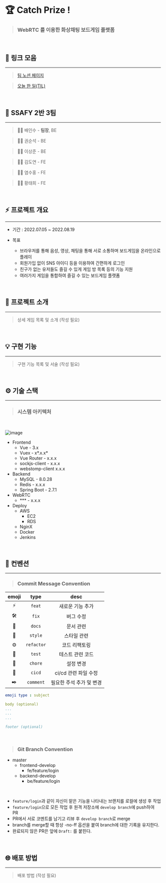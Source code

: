 # 🏆 **Catch Prize !**

> ### WebRTC 를 이용한 화상채팅 보드게임 플랫폼

<br/>

## 🔗 **링크 모음**

<hr/>

> [팀 노션 페이지](https://awesome-gardenia-42a.notion.site/3-3ffec97331794949820351b077cb72a2)

> [오늘 한 일(TIL)](./TIL.md)

<br/>

## 🙉 **SSAFY 2반 3팀**

<hr/>

> 👨‍💻 배인수 - **팀장**, BE

> 👨‍💻 권순석 - BE

> 👨‍💻 이상준 - BE

> 👨‍💻 김도연 - FE

> 👩‍💻 염수홍 - FE

> 👨‍💻 황태희 - FE

<br/>

## ⚡ **프로젝트 개요**

<hr/>

- 기간 : 2022.07.05 ~ 2022.08.19

- 목표
  - 브라우저를 통해 음성, 영상, 채팅을 통해 서로 소통하며 보드게임을 온라인으로 플레이
  - 회원가입 없이 SNS 아이디 등을 이용하여 간편하게 로그인
  - 친구가 없는 유저들도 즐길 수 있게 게임 방 목록 등의 기능 지원
  - 여러가지 게임을 통합하여 즐길 수 있는 보드게임 플랫폼

<br/>

## 🔎 **프로젝트 소개**

<hr/>

> 상세 게임 목록 및 소개 (작성 필요)

<br/>

## 💡 **구현 기능**

<hr/>

> 구현 기능 목록 및 서술 (작성 필요)

<br/>

## ⚙️ **기술 스택**

<hr/>

> ### 시스템 아키텍처

<br/>

![image](https://lab.ssafy.com/s07-webmobile1-sub2/S07P12A203/uploads/ba27050cec32290077e9f56f47dc051d/architecture.jpg)

- Frontend
  - Vue - 3.x
  - Vuex - x*.x.x*
  - Vue Router - x.x.x
  - sockjs-client - x.x.x
  - webstomp-client x.x.x
- Backend
  - MySQL - 8.0.28
  - Redis - x.x.x
  - Spring Boot - 2.7.1
- WebRTC
  - \*\*\* - x.x.x
- Deploy
  - AWS
    - EC2
    - RDS
  - NginX
  - Docker
  - Jenkins

<br/>

## 🌵 **컨벤션**

<hr/>

> ### Commit Message Convention

| emoji |    type    |         desc         |
| :---: | :--------: | :------------------: |
|  ⚡   |   `feat`   |   새로운 기능 추가   |
|  🛠️   |   `fix`    |      버그 수정       |
|  📝   |   `docs`   |      문서 관련       |
|  🎨   |  `style`   |     스타일 관련      |
|  ⚙️   | `refactor` |    코드 리팩토링     |
|  🚗   |   `test`   |   테스트 관련 코드   |
|  🌵   |  `chore`   |      설정 변경       |
|  🐋   |   `cicd`   | ci/cd 관련 파일 수정 |
|  ✒️   |   `comment`   | 필요한 주석 추가 및 변경 |

```yaml
emoji type : subject

body (optional)
...
...
...

footer (optional)
```

<br/>

> ### Git Branch Convention

- master
  - frontend-develop
    - fe/feature/login
  - backend-develop
    - be/feature/login

<br/>

- `feature/login`과 같이 자신이 맡은 기능을 나타내는 브랜치를 로컬에 생성 후 작업
- `feature/login`으로 모든 작업 후 원격 저장소에 `develop branch`에 push하여 PR
- PR에서 서로 코멘트를 남기고 리뷰 후 `develop branch`로 merge
- branch를 merge할 때 항상 -no-ff 옵션을 붙여 branch에 대한 기록을 유지한다.
- 완료되지 않은 PR은 앞에 `Draft:` 를 붙힌다.

<br/>

## 🌐 **배포 방법**

<hr/>

> 배포 방법 (작성 필요)

<br/>
